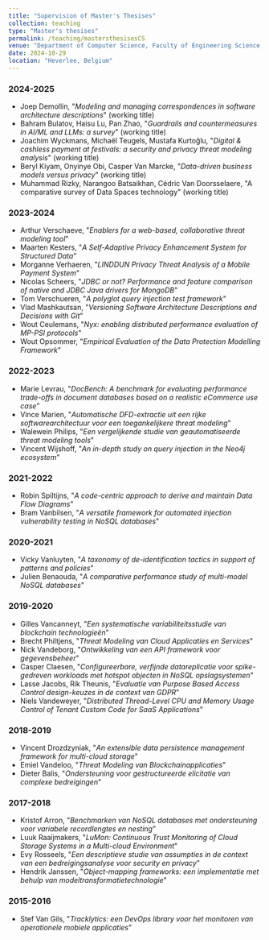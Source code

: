 ```yaml
---
title: "Supervision of Master's Thesises"
collection: teaching
type: "Master's thesises"
permalink: /teaching/mastersthesisesCS
venue: "Department of Computer Science, Faculty of Engineering Science, KU Leuven"
date: 2024-10-29 
location: "Heverlee, Belgium"
---
```



### 2024-2025
- Joep Demollin, "_Modeling and managing correspondences in software architecture descriptions_" (working title)
- Bahram Bulatov, Haisu Lu, Pan Zhao, "_Guardrails and countermeasures in AI/ML and LLMs: a survey_" (working title)
- Joachim Wyckmans, Michaël Teugels, Mustafa Kurtoğlu, "_Digital & cashless payment at festivals: a security and privacy threat modeling analysis_" (working title)
- Beryl Kiyam, Onyinye Obi, Casper Van Marcke, "_Data-driven business models versus privacy_" (working title)
- Muhammad Rizky, Narangoo Batsaikhan, Cédric Van Doorsselaere, "A comparative survey of Data Spaces technology" (working title)

### 2023-2024

- Arthur Verschaeve, "_Enablers for a web-based, collaborative
threat modeling tool_"
- Maarten Kesters, "_A Self-Adaptive Privacy Enhancement
System for Structured Data_"
- Morganne Verhaeren, "_LINDDUN Privacy Threat Analysis of a
Mobile Payment System_"
- Nicolas Scheers, "_JDBC or not? Performance and feature comparison of native and JDBC Java drivers for MongoDB_"
- Tom Verschueren, "_A polyglot query injection test framework_"
- Vlad Mashkautsan, "_Versioning Software Architecture
Descriptions and Decisions with Git_"
- Wout Ceulemans, "_Nyx: enabling distributed performance
evaluation of MP-PSI protocols_"
- Wout Opsommer, "_Empirical Evaluation of the Data Protection Modelling Framework_"

### 2022-2023

- Marie Levrau, "_DocBench: A benchmark for evaluating performance trade-offs in document databases based on a realistic eCommerce use case_"
- Vince Marien, "_Automatische DFD-extractie uit een rijke
softwarearchitectuur voor een toegankelijkere threat modeling_"
- Walewein Philips, "_Een vergelijkende studie van
geautomatiseerde threat modeling tools_"
- Vincent Wijshoff, "_An in-depth study on query injection in the Neo4j ecosystem_"

### 2021-2022
- Robin Spiltijns, "_A code-centric approach to derive and
maintain Data Flow Diagrams_"
- Bram Vanbilsen, "_A versatile framework for automated injection vulnerability testing in NoSQL databases_"

### 2020-2021
- Vicky Vanluyten, "_A taxonomy of de-identification tactics in support of patterns and policies_"
- Julien Benaouda, "_A comparative performance study of multi-model NoSQL databases_"
 
### 2019-2020
-  Gilles Vancanneyt, "_Een systematische variabiliteitsstudie van blockchain technologieën_" 
- Brecht Philtjens, "_Threat Modeling van Cloud Applicaties en Services_"
- Nick Vandeborg, "_Ontwikkeling van een API framework voor gegevensbeheer_"
- Casper Claesen, "_Configureerbare, verfijnde datareplicatie voor spike-gedreven workloads met hotspot objecten in NoSQL opslagsystemen_"		
- Lasse Jacobs, Rik Theunis, "_Evaluatie van Purpose Based Access Control design-keuzes in de context van GDPR_"	
- Niels Vandeweyer, "_Distributed Thread-Level CPU and Memory Usage Control of Tenant Custom Code for SaaS Applications_"

### 2018-2019

- Vincent Drozdzyniak, "_An extensible data persistence management framework for multi-cloud storage_"	
- Emiel Vandeloo, "_Threat Modeling van Blockchainapplicaties_"
- Dieter Balis, "_Ondersteuning voor gestructureerde elicitatie van complexe bedreigingen_"

### 2017-2018

- Kristof Arron, "_Benchmarken van NoSQL databases met ondersteuning voor variabele recordlengtes en nesting_" 
- Luuk Raaijmakers, "_LuMon: Continuous Trust Monitoring of Cloud Storage Systems in a Multi-cloud Environment_"
- Evy Rosseels, "_Een descriptieve studie van assumpties in de context van een bedreigingsanalyse voor security en privacy_"
- Hendrik Janssen, "_Object-mapping frameworks: een implementatie met behulp van modeltransformatietechnologie_"

### 2015-2016
- Stef Van Gils, "_Tracklytics: een DevOps library voor het monitoren van operationele mobiele applicaties_"
